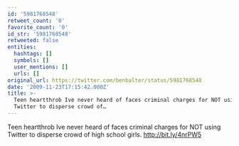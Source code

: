 ```yaml
---
id: '5981768548'
retweet_count: '0'
favorite_count: '0'
id_str: '5981768548'
retweeted: false
entities:
  hashtags: []
  symbols: []
  user_mentions: []
  urls: []
original_url: https://twitter.com/benbalter/status/5981768548
date: '2009-11-23T17:15:42.000Z'
title: >-
  Teen heartthrob Ive never heard of faces criminal charges for NOT using
  Twitter to disperse crowd of…
---
```


Teen heartthrob Ive never heard of faces criminal charges for NOT using Twitter to disperse crowd of high school girls. http://bit.ly/4nrPW5